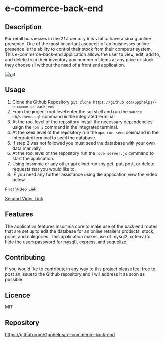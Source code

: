 # e-commerce-back-end

## Description
For retail buisnesses in the 21st century it is vital to have a strong online presence. One of the most important ascpects of an buisnesses online presence is the ability to control their stock from their computer system. This e-commerce-back-end application allows the user to view, edit, add to, and delete from their inventory any number of items at any price or stock they choose all without the need of a front end application.

![gif](https://media.giphy.com/media/sMMWyRWTAtbXuJJv0i/giphy.gif)

## Usage
1. Clone the Github Repository `git clone https://github.com/Gpphelps/-e-commerce-back-end`
2. From the project root level enter the sql shell and run the `source db/schema.sql` command in the integrated terminal
3. At the root level of the repository install the necessary dependencies usign the `npm i` command in the integrated terminal.
4. At the seed level of the repository run the `npm run seed` command in the integrated terminal to seed the database.
5. If step 2 was not followed you must seed the datatbase with your own data manually.
6. At the root level of the repository run the `node server.js` command to start the application.
7. Using Insomnia or any other api clinet run any get, put, post, or delete requests that you would like to.
8. IF you need any further assistance using the application view the video below.

[First Video Link](https://youtu.be/-gaJu2CQWUA)

[Second Video Link](https://youtu.be/5nyAzIDvM5M)

## Features
The application features insomnia core to make use of the back end routes that are set up to edit the database for an online retailers products, stock, price, and categories. This application makes use of mysql2, dotenv (to hide the users password for mysql), express, and sequelize.

## Contributing
If you would like to contribute in any way to this project please feel free to post an issue to the Github repository and I will address it as soon as possible.

## Licence
MIT

## Repository
https://github.com/Gpphelps/-e-commerce-back-end


